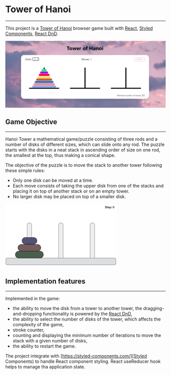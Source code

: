 # Tower of Hanoi
 - - - -
This project is a [Tower of Hanoi](https://en.wikipedia.org/wiki/Tower_of_Hanoi) browser 
game built with [React](https://react.dev/), [Styled Components](https://styled-components.com/),
[React DnD](https://react-dnd.github.io/react-dnd/about).

![Application preview](./public/tower_of_hanoi_preview.png)

## Game Objective
 - - - -
Hanoi Tower a mathematical game/puzzle consisting of three rods and a number of disks of different sizes, 
which can slide onto any rod. The puzzle starts with the disks in a neat stack in ascending order of size on one rod, 
the smallest at the top, thus making a conical shape.

The objective of the puzzle is to move the stack to another tower following these simple rules:

* Only one disk can be moved at a time.
* Each move consists of taking the upper disk from one of the stacks and placing it on top of another stack or on an empty tower.
* No larger disk may be placed on top of a smaller disk.

![Tower of Hanoi](./public/tower_of_hanoi.gif)

## Implementation features
 - - - -

Implemented in the game:
* the ability to move the disk from a tower to another tower, the dragging-and-dropping functionality
  is powered by the [React DnD](https://react-dnd.github.io/react-dnd/about),
* the ability to select the number of disks of the tower, which affects the complexity of the game,
* stroke counter,
* counting and displaying the minimum number of iterations to move the stack with a given number of disks,
* the ability to restart the game.

The project integrate with [https://styled-components.com/](Styled Components) to handle React component styling.
React useReducer hook helps to manage tha application state.

